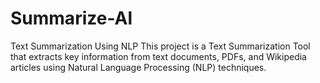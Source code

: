 # Summarize-Al
Text Summarization Using NLP This project is a Text Summarization Tool that extracts key information from text documents, PDFs, and Wikipedia articles using Natural Language Processing (NLP) techniques.
